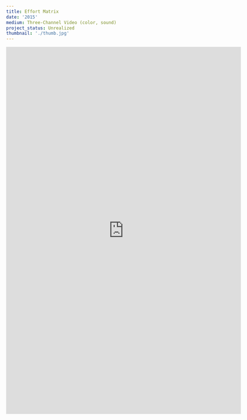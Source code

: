 ```yaml
---
title: Effort Matrix
date: '2015'
medium: Three-Channel Video (color, sound)
project_status: Unrealized
thumbnail: './thumb.jpg'
---
```


<iframe src="https://player.vimeo.com/video/196229133?color=ffffff&title=0&byline=0&portrait=0" width="640" height="1000" frameborder="0" webkitallowfullscreen mozallowfullscreen allowfullscreen></iframe>
